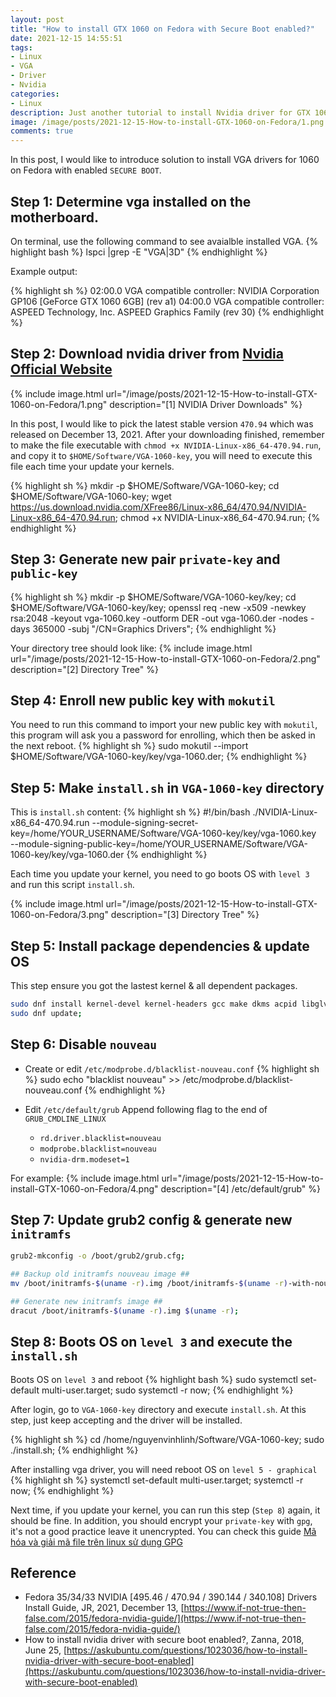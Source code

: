 ```yaml
---
layout: post
title: "How to install GTX 1060 on Fedora with Secure Boot enabled?"
date: 2021-12-15 14:55:51
tags:
- Linux
- VGA
- Driver
- Nvidia
categories:
- Linux
description: Just another tutorial to install Nvidia driver for GTX 1060 on Fedora 34.
image: /image/posts/2021-12-15-How-to-install-GTX-1060-on-Fedora/1.png
comments: true
---
```


In this post, I would like to introduce solution to install VGA drivers for 1060 on Fedora with enabled `SECURE BOOT`.

## Step 1: Determine vga installed on the motherboard.
On terminal, use the following command to see avaialble installed VGA.
{% highlight bash %}
lspci |grep -E "VGA|3D"
{% endhighlight %}

Example output:

{% highlight sh %}
02:00.0 VGA compatible controller: NVIDIA Corporation GP106 [GeForce GTX 1060 6GB] (rev a1)
04:00.0 VGA compatible controller: ASPEED Technology, Inc. ASPEED Graphics Family (rev 30)
{% endhighlight %}

## Step 2: Download nvidia driver from [Nvidia Official Website](https://www.nvidia.com/Download/Find.aspx?lang=en-us)

{% include image.html url="/image/posts/2021-12-15-How-to-install-GTX-1060-on-Fedora/1.png" description="[1] NVIDIA Driver Downloads" %}

In this post, I would like to pick the latest stable version `470.94` which was released on December 13, 2021. After your downloading finished, remember to make the file
executable with `chmod +x NVIDIA-Linux-x86_64-470.94.run`, and copy it to `$HOME/Software/VGA-1060-key`, you will need to execute this file each time your update your kernels.

{% highlight sh %}
mkdir -p $HOME/Software/VGA-1060-key;
cd $HOME/Software/VGA-1060-key;
wget https://us.download.nvidia.com/XFree86/Linux-x86_64/470.94/NVIDIA-Linux-x86_64-470.94.run;
chmod +x NVIDIA-Linux-x86_64-470.94.run;
{% endhighlight %}

## Step 3: Generate new pair `private-key` and `public-key`


{% highlight sh %}
mkdir -p $HOME/Software/VGA-1060-key/key;
cd $HOME/Software/VGA-1060-key/key;
openssl req -new -x509 -newkey rsa:2048 -keyout vga-1060.key -outform DER -out vga-1060.der -nodes -days 365000 -subj "/CN=Graphics Drivers";
{% endhighlight %}


Your directory tree should look like:
{% include image.html url="/image/posts/2021-12-15-How-to-install-GTX-1060-on-Fedora/2.png" description="[2] Directory Tree" %}

## Step 4: Enroll new public key with `mokutil`
You need to run this command to import your new public key with `mokutil`, this program will ask you a password for enrolling, which then be asked in the next reboot.
{% highlight sh %}
sudo mokutil --import $HOME/Software/VGA-1060-key/key/vga-1060.der;
{% endhighlight %}

## Step 5: Make `install.sh` in `VGA-1060-key` directory
This is `install.sh` content:
{% highlight sh %}
#!/bin/bash
./NVIDIA-Linux-x86_64-470.94.run --module-signing-secret-key=/home/YOUR_USERNAME/Software/VGA-1060-key/key/vga-1060.key \
                                 --module-signing-public-key=/home/YOUR_USERNAME/Software/VGA-1060-key/key/vga-1060.der
{% endhighlight %}

Each time you update your kernel, you need to go boots OS with `level 3` and run this script `install.sh`.

{% include image.html url="/image/posts/2021-12-15-How-to-install-GTX-1060-on-Fedora/3.png" description="[3] Directory Tree" %}

## Step 5: Install package dependencies & update OS
This step ensure you got the lastest kernel & all dependent packages.

```sh
sudo dnf install kernel-devel kernel-headers gcc make dkms acpid libglvnd-glx libglvnd-opengl libglvnd-devel pkgconfig;
sudo dnf update;
```

## Step 6: Disable `nouveau`
- Create or edit `/etc/modprobe.d/blacklist-nouveau.conf`
{% highlight sh %}
sudo echo "blacklist nouveau" >> /etc/modprobe.d/blacklist-nouveau.conf
{% endhighlight %}

- Edit `/etc/default/grub`
Append following flag to the end of `GRUB_CMDLINE_LINUX`
    - `rd.driver.blacklist=nouveau`
    - `modprobe.blacklist=nouveau`
    - `nvidia-drm.modeset=1`

For example:
{% include image.html url="/image/posts/2021-12-15-How-to-install-GTX-1060-on-Fedora/4.png" description="[4] /etc/default/grub" %}

## Step 7: Update grub2 config & generate new `initramfs`
```sh
grub2-mkconfig -o /boot/grub2/grub.cfg;

## Backup old initramfs nouveau image ##
mv /boot/initramfs-$(uname -r).img /boot/initramfs-$(uname -r)-with-nouveau.img;

## Generate new initramfs image ##
dracut /boot/initramfs-$(uname -r).img $(uname -r);
```


## Step 8: Boots OS on `level 3` and execute the `install.sh`
Boots OS on `level 3` and reboot
{% highlight bash %}
sudo systemctl set-default multi-user.target;
sudo systemctl -r now;
{% endhighlight %}

After login, go to `VGA-1060-key` directory and execute `install.sh`. At this step, just keep accepting and the driver will be installed.

{% highlight sh %}
cd /home/nguyenvinhlinh/Software/VGA-1060-key;
sudo ./install.sh;
{% endhighlight %}

After installing vga driver, you will need reboot OS on `level 5 - graphical`
{% highlight sh %}
systemctl set-default multi-user.target;
systemctl -r now;
{% endhighlight %}

Next time, if you update your kernel, you can run this step (`Step 8`) again, it should be fine. In addition, you should encrypt your `private-key` with `gpg`,
it's not a good practice leave it unencrypted. You can check this guide [Mã hóa và giải mã file trên linux sử dụng GPG](/linux/2020/05/09/Ma-hoa-giai-ma-file.html)



## Reference
- Fedora 35/34/33 NVIDIA [495.46 / 470.94 / 390.144 / 340.108] Drivers Install Guide, JR, 2021, December 13, [https://www.if-not-true-then-false.com/2015/fedora-nvidia-guide/](https://www.if-not-true-then-false.com/2015/fedora-nvidia-guide/)
- How to install nvidia driver with secure boot enabled?, Zanna, 2018, June 25, [https://askubuntu.com/questions/1023036/how-to-install-nvidia-driver-with-secure-boot-enabled](https://askubuntu.com/questions/1023036/how-to-install-nvidia-driver-with-secure-boot-enabled)
